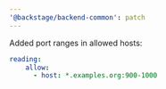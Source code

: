 ```yaml
---
'@backstage/backend-common': patch
---
```


Added port ranges in allowed hosts:

```yaml
reading:
    allow:
      - host: *.examples.org:900-1000
```
